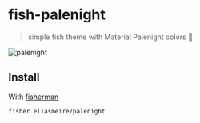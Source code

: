 # fish-palenight
> simple fish theme with Material Palenight colors 🐠

![palenight]

## Install

With [fisherman]

```
fisher eliasmeire/palenight
```

[fisherman]: https://github.com/fisherman/fisherman
[palenight]: https://cloud.githubusercontent.com/assets/8317250/13661599/777665a2-e6d7-11e5-9078-eae115fa140a.png
